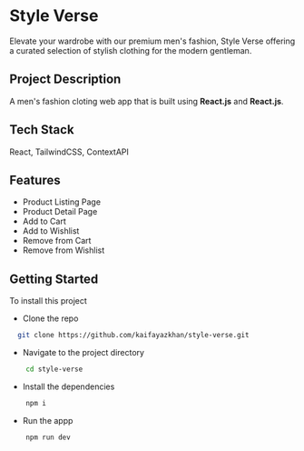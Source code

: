
# Style Verse
 Elevate your wardrobe with our premium men's fashion, Style Verse offering a curated selection of stylish clothing for the modern gentleman.

## Project Description
A men's fashion cloting web app that is built using **React.js** and **React.js**. 


## Tech Stack

React, TailwindCSS, ContextAPI


## Features

- Product Listing Page
- Product Detail Page
- Add to Cart
- Add to Wishlist
- Remove from Cart
- Remove from Wishlist


## Getting Started

To install this project

- Clone the repo 
```bash
  git clone https://github.com/kaifayazkhan/style-verse.git
```
- Navigate to the project directory
```bash
    cd style-verse
```
- Install the dependencies
```bash
    npm i
```
- Run the appp
```bash
    npm run dev
```
    
